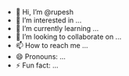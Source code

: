 - 👋 Hi, I’m @rupesh
- 👀 I’m interested in ...
- 🌱 I’m currently learning ...
- 💞️ I’m looking to collaborate on ...
- 📫 How to reach me ...
- 😄 Pronouns: ...
- ⚡ Fun fact: ...

<!---
rupesh3m/rupesh3m is a ✨ special ✨ repository because its `README.md` (this file) appears on your GitHub profile.
You can click the Preview link to take a look at your changes.
--->
